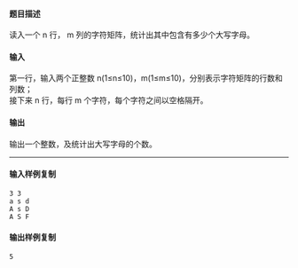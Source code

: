 #### 题目描述

读入一个 n 行， m 列的字符矩阵，统计出其中包含有多少个大写字母。  

#### 输入

第一行，输入两个正整数 n(1≤n≤10)，m(1≤m≤10)，分别表示字符矩阵的行数和列数；  
接下来 n 行，每行 m 个字符，每个字符之间以空格隔开。  

#### 输出

输出一个整数，及统计出大写字母的个数。  

___

#### 输入样例复制

```
3 3
a s d
A s D
A S F
```

#### 输出样例复制

```
5
```